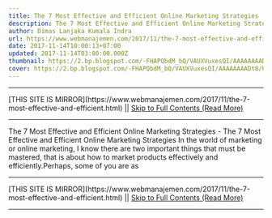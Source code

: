 ```yaml
---
title: The 7 Most Effective and Efficient Online Marketing Strategies
description: The 7 Most Effective and Efficient Online Marketing Strategies
author: Dimas Lanjaka Kumala Indra
url: https://www.webmanajemen.com/2017/11/the-7-most-effective-and-efficient.html
date: 2017-11-14T10:00:13+07:00
updated: 2017-11-14T03:00:00.000Z
thumbnail: https://2.bp.blogspot.com/-FHAPQbdM_bQ/VAUXVuxesQI/AAAAAAAADt8/U56zLHUTn8c/s1600/Strategi-Pemasaran-Online.jpg
cover: https://2.bp.blogspot.com/-FHAPQbdM_bQ/VAUXVuxesQI/AAAAAAAADt8/U56zLHUTn8c/s1600/Strategi-Pemasaran-Online.jpg
---
```


<hr/> [THIS SITE IS MIRROR](https://www.webmanajemen.com/2017/11/the-7-most-effective-and-efficient.html) || <a href="https://www.webmanajemen.com/2017/11/the-7-most-effective-and-efficient.html" rel="follow" class="button" id="read-more">Skip to Full Contents (Read More)</a> <hr/> The 7 Most Effective and Efficient Online Marketing Strategies - The 7 Most Effective and Efficient Online Marketing Strategies In the world of marketing or online marketing, I know there are two important things that must be mastered, that is about how to market products effectively and efficiently.Perhaps, some of you are as <hr/> [THIS SITE IS MIRROR](https://www.webmanajemen.com/2017/11/the-7-most-effective-and-efficient.html) || <a href="https://www.webmanajemen.com/2017/11/the-7-most-effective-and-efficient.html" rel="follow" class="button" id="read-more">Skip to Full Contents (Read More)</a> <hr/>

<script>
    if (location.host.includes('dimaslanjaka12')) {
      location.replace('https://www.webmanajemen.com/2017/11/the-7-most-effective-and-efficient.html');
    }
  </script>